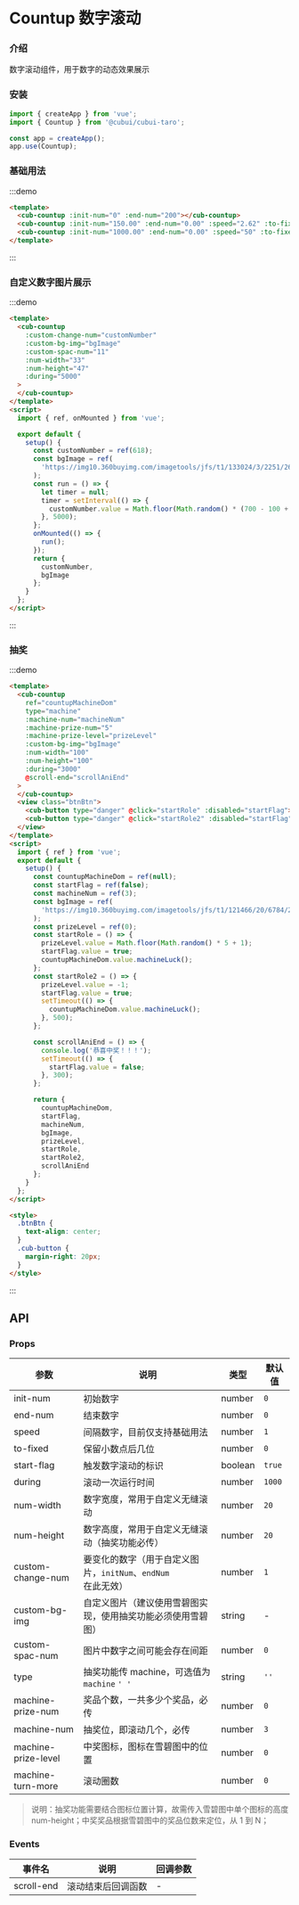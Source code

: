 # Countup 数字滚动

### 介绍

数字滚动组件，用于数字的动态效果展示

### 安装

```javascript
import { createApp } from 'vue';
import { Countup } from '@cubui/cubui-taro';

const app = createApp();
app.use(Countup);
```

### 基础用法

:::demo

```html
<template>
  <cub-countup :init-num="0" :end-num="200"></cub-countup>
  <cub-countup :init-num="150.00" :end-num="0.00" :speed="2.62" :to-fixed="2"></cub-countup>
  <cub-countup :init-num="1000.00" :end-num="0.00" :speed="50" :to-fixed="2"></cub-countup>
</template>
```

:::

### 自定义数字图片展示

:::demo

```html
<template>
  <cub-countup
    :custom-change-num="customNumber"
    :custom-bg-img="bgImage"
    :custom-spac-num="11"
    :num-width="33"
    :num-height="47"
    :during="5000"
  >
  </cub-countup>
</template>
<script>
  import { ref, onMounted } from 'vue';

  export default {
    setup() {
      const customNumber = ref(618);
      const bgImage = ref(
        'https://img10.360buyimg.com/imagetools/jfs/t1/133024/3/2251/2646/5ee7549aE8dc02d7e/de6901b6c72db396.png'
      );
      const run = () => {
        let timer = null;
        timer = setInterval(() => {
          customNumber.value = Math.floor(Math.random() * (700 - 100 + 1) + 100);
        }, 5000);
      };
      onMounted(() => {
        run();
      });
      return {
        customNumber,
        bgImage
      };
    }
  };
</script>
```

:::

### 抽奖

:::demo

```html
<template>
  <cub-countup
    ref="countupMachineDom"
    type="machine"
    :machine-num="machineNum"
    :machine-prize-num="5"
    :machine-prize-level="prizeLevel"
    :custom-bg-img="bgImage"
    :num-width="100"
    :num-height="100"
    :during="3000"
    @scroll-end="scrollAniEnd"
  >
  </cub-countup>
  <view class="btnBtn">
    <cub-button type="danger" @click="startRole" :disabled="startFlag"> 中奖 </cub-button>
    <cub-button type="danger" @click="startRole2" :disabled="startFlag"> 不中奖 </cub-button>
  </view>
</template>
<script>
  import { ref } from 'vue';
  export default {
    setup() {
      const countupMachineDom = ref(null);
      const startFlag = ref(false);
      const machineNum = ref(3);
      const bgImage = ref(
        'https://img10.360buyimg.com/imagetools/jfs/t1/121466/20/6784/28830/5f06e7f2Edbb8998c/9bdd9e7b24dff9fe.png'
      );
      const prizeLevel = ref(0);
      const startRole = () => {
        prizeLevel.value = Math.floor(Math.random() * 5 + 1);
        startFlag.value = true;
        countupMachineDom.value.machineLuck();
      };
      const startRole2 = () => {
        prizeLevel.value = -1;
        startFlag.value = true;
        setTimeout(() => {
          countupMachineDom.value.machineLuck();
        }, 500);
      };

      const scrollAniEnd = () => {
        console.log('恭喜中奖！！！');
        setTimeout(() => {
          startFlag.value = false;
        }, 300);
      };

      return {
        countupMachineDom,
        startFlag,
        machineNum,
        bgImage,
        prizeLevel,
        startRole,
        startRole2,
        scrollAniEnd
      };
    }
  };
</script>

<style>
  .btnBtn {
    text-align: center;
  }
  .cub-button {
    margin-right: 20px;
  }
</style>
```

:::

## API

### Props

| 参数                | 说明                                                         | 类型    | 默认值 |
| ------------------- | ------------------------------------------------------------ | ------- | ------ |
| init-num            | 初始数字                                                     | number  | `0`    |
| end-num             | 结束数字                                                     | number  | `0`    |
| speed               | 间隔数字，目前仅支持基础用法                                 | number  | `1`    |
| to-fixed            | 保留小数点后几位                                             | number  | `0`    |
| start-flag          | 触发数字滚动的标识                                           | boolean | `true` |
| during              | 滚动一次运行时间                                             | number  | `1000` |
| num-width           | 数字宽度，常用于自定义无缝滚动                               | number  | `20`   |
| num-height          | 数字高度，常用于自定义无缝滚动（抽奖功能必传）               | number  | `20`   |
| custom-change-num   | 要变化的数字（用于自定义图片，`initNum`、`endNum` 在此无效） | number  | `1`    |
| custom-bg-img       | 自定义图片（建议使用雪碧图实现，使用抽奖功能必须使用雪碧图） | string  | -      |
| custom-spac-num     | 图片中数字之间可能会存在间距                                 | number  | `0`    |
| type                | 抽奖功能传 machine，可选值为 `machine` `' '`                 | string  | `''`   |
| machine-prize-num   | 奖品个数，一共多少个奖品，必传                               | number  | `0`    |
| machine-num         | 抽奖位，即滚动几个，必传                                     | number  | `3`    |
| machine-prize-level | 中奖图标，图标在雪碧图中的位置                               | number  | `0`    |
| machine-turn-more   | 滚动圈数                                                     | number  | `0`    |

> 说明：抽奖功能需要结合图标位置计算，故需传入雪碧图中单个图标的高度 num-height；中奖奖品根据雪碧图中的奖品位数来定位，从 1 到 N；

### Events

| 事件名     | 说明               | 回调参数 |
| ---------- | ------------------ | -------- |
| scroll-end | 滚动结束后回调函数 | -        |
